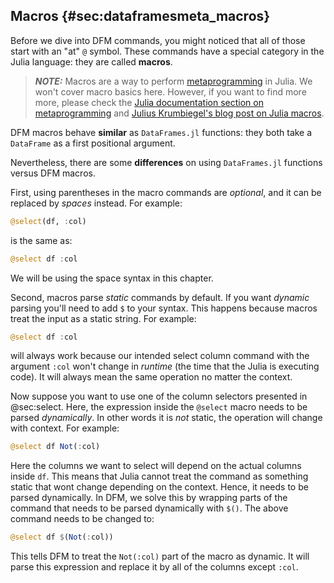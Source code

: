 ## Macros {#sec:dataframesmeta_macros}

Before we dive into DFM commands,
you might noticed that all of those start with an "at" `@` symbol.
These commands have a special category in the Julia language:
they are called **macros**.

> **_NOTE:_**
> Macros are a way to perform [metaprogramming](https://en.wikipedia.org/wiki/Metaprogramming) in Julia.
> We won't cover macro basics here.
> However, if you want to find more more,
> please check the [Julia documentation section on metaprogramming](https://docs.julialang.org/en/v1/manual/metaprogramming/)
> and [Julius Krumbiegel's blog post on Julia macros](https://jkrumbiegel.com/pages/2021-06-07-macros-for-beginners/).

DFM macros behave **similar** as `DataFrames.jl` functions:
they both take a `DataFrame` as a first positional argument.

Nevertheless, there are some **differences** on using `DataFrames.jl` functions versus DFM macros.

First, using parentheses in the macro commands are _optional_, and it can be replaced by _spaces_ instead.
For example:

```julia
@select(df, :col)
```

is the same as:

```julia
@select df :col
```

We will be using the space syntax in this chapter.

Second, macros parse _static_ commands by default.
If you want _dynamic_ parsing you'll need to add `$` to your syntax.
This happens because macros treat the input as a static string.
For example:

```julia
@select df :col
```

will always work because our intended select column command with the argument `:col` won't change in _runtime_
(the time that the Julia is executing code).
It will always mean the same operation no matter the context.

Now suppose you want to use one of the column selectors presented in @sec:select.
Here, the expression inside the `@select` macro needs to be parsed _dynamically_.
In other words it is _not_ static,
the operation will change with context.
For example:

```julia
@select df Not(:col)
```

Here the columns we want to select will depend on the actual columns inside `df`.
This means that Julia cannot treat the command as something static that wont change depending on the context.
Hence, it needs to be parsed dynamically.
In DFM, we solve this by wrapping parts of the command that needs to be parsed dynamically with `$()`.
The above command needs to be changed to:

```julia
@select df $(Not(:col))
```

This tells DFM to treat the `Not(:col)` part of the macro as dynamic.
It will parse this expression and replace it by all of the columns except `:col`.

